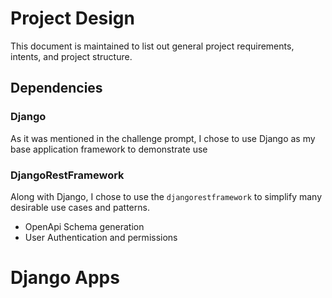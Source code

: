 # Project Design

This document is maintained to list out general project requirements, intents, and project structure.

## Dependencies

### Django
As it was mentioned in the challenge prompt, I chose to use Django as my base application framework to demonstrate use

### DjangoRestFramework
Along with Django, I chose to use the `djangorestframework` to simplify many desirable use cases and patterns.

- OpenApi Schema generation
- User Authentication and permissions

# Django Apps

